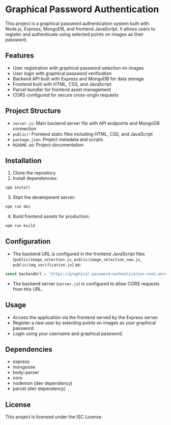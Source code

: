 # Graphical Password Authentication

This project is a graphical password authentication system built with Node.js, Express, MongoDB, and frontend JavaScript. It allows users to register and authenticate using selected points on images as their password.

## Features

- User registration with graphical password selection on images
- User login with graphical password verification
- Backend API built with Express and MongoDB for data storage
- Frontend built with HTML, CSS, and JavaScript
- Parcel bundler for frontend asset management
- CORS configured for secure cross-origin requests

## Project Structure

- `server.js`: Main backend server file with API endpoints and MongoDB connection
- `public/`: Frontend static files including HTML, CSS, and JavaScript
- `package.json`: Project metadata and scripts
- `README.md`: Project documentation

## Installation

1. Clone the repository
2. Install dependencies:

```bash
npm install
```

3. Start the development server:

```bash
npm run dev
```

4. Build frontend assets for production:

```bash
npm run build
```

## Configuration

- The backend URL is configured in the frontend JavaScript files (`public/image_selection.js`, `public/image_selection_new.js`, `public/img_verification.js`) as:

```js
const backendUrl = 'https://graphical-password-authentication-vnxk.onrender.com';
```

- The backend server (`server.js`) is configured to allow CORS requests from this URL.

## Usage

- Access the application via the frontend served by the Express server.
- Register a new user by selecting points on images as your graphical password.
- Login using your username and graphical password.

## Dependencies

- express
- mongoose
- body-parser
- cors
- nodemon (dev dependency)
- parcel (dev dependency)

## License

This project is licensed under the ISC License.
